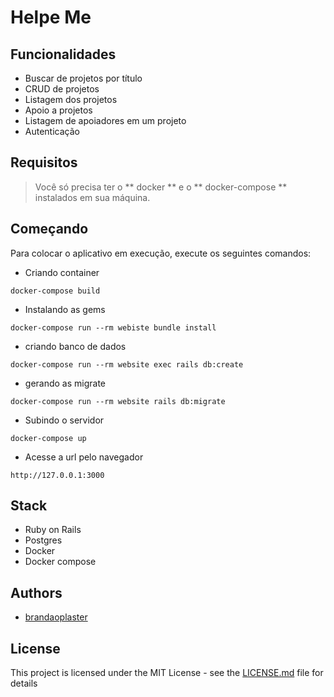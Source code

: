 # Helpe Me

## Funcionalidades
- Buscar de projetos por título
- CRUD de projetos
- Listagem dos projetos
- Apoio a projetos
- Listagem de apoiadores em um projeto
- Autenticação

## Requisitos

> Você só precisa ter o ** docker ** e o ** docker-compose ** instalados em sua máquina.


## Começando
Para colocar o aplicativo em execução, execute os seguintes comandos:

- Criando container
```
docker-compose build
```

- Instalando as gems
```
docker-compose run --rm webiste bundle install
```

- criando banco de dados
```
docker-compose run --rm website exec rails db:create
```

- gerando as migrate
```
docker-compose run --rm website rails db:migrate
```

- Subindo o servidor
```  
docker-compose up
```

- Acesse a url pelo navegador
```  
http://127.0.0.1:3000
```

## Stack
 - Ruby on Rails
 - Postgres
 - Docker
 - Docker compose

## Authors

- [brandaoplaster](https://github.com/brandaoplaster)

## License

This project is licensed under the MIT License - see the [LICENSE.md](LICENSE.md) file for details
